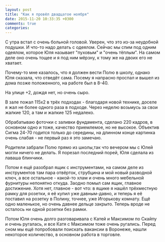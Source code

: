 ```yaml
---
layout: post
title: "Как я провёл двадцатое ноября"
date: 2015-11-20 10:33:35 +0300
comments: true
categories: 
---
```

С утра встал с очень больной головой. Уверен, что это из-за неудобной подушки. И что-то надо делать с одеялом. Сейчас мы спим под одним одеялом, которое Юля называет "пуховым" и "очень тёплым". На самом деле оно очень тощее и я под ним мёрзну, к тому же на двоих его не хватает.

Почему-то мне казалось, что я должен вести Полю в школу, однако Юля сказала, что отведёт сама. Посему я напрасно проспал и вышел из дома позже положенного, на работе был в 8-40.

На улице +2, дождя нет, но очень сыро.

В зале пожал 115х2 в трёх подходах - благодаря новой технике, доселе я жал не более одного раза в подходе. Через неделю возьмусь за свои жалкие 120, а там и жалкие 125 недалеко.

Обрабатываю фоточки с заливки фундамента, сделано 220 кадров, в основном одно и тоже, качество приемлемое, но не высокое. Объектив Сигма 24-70 годится только до середины, на длинном конце картинка очень слабая - не первый раз я это замечаю.

Родители забрали Полю прямо из школы,так что вечером мы с Юлей могли ничего не делать. Я порезал последний порей, Юля сделала из лаваша блинчики. 

Потом я ещё разобрал ящик с инструментами, на самом деле из инструментов там пара отвёрток, струбцина и мой новый разводной ключ, а все остальное - какой-то хлам и очень много мебельной фурнитуры непонятно откуда. Заодно помыл сам ящик, главное достижение. Хотя нет, главное - вот что: в ящике я нашёл трёхместную рамку для розетки, я её купил уже давным-давно, и теперь я её поставил на розетку в Полину, точнее, уже Игорькову комнату. Ещё одно маленькое, но очень давнее дельце закрыто. Теперь вроде не осталось ни одной розетки без рамки.

Потом Юля очень долго разговаривала с Катей и Максимом по Скайпу и очень ругалась, и все Катя с Максимом тоже очень ругались. Перед сном мы ещё попробовали поискать вакансии в Воронеже, нашли некоторое количество, в основном работа в торговле.

